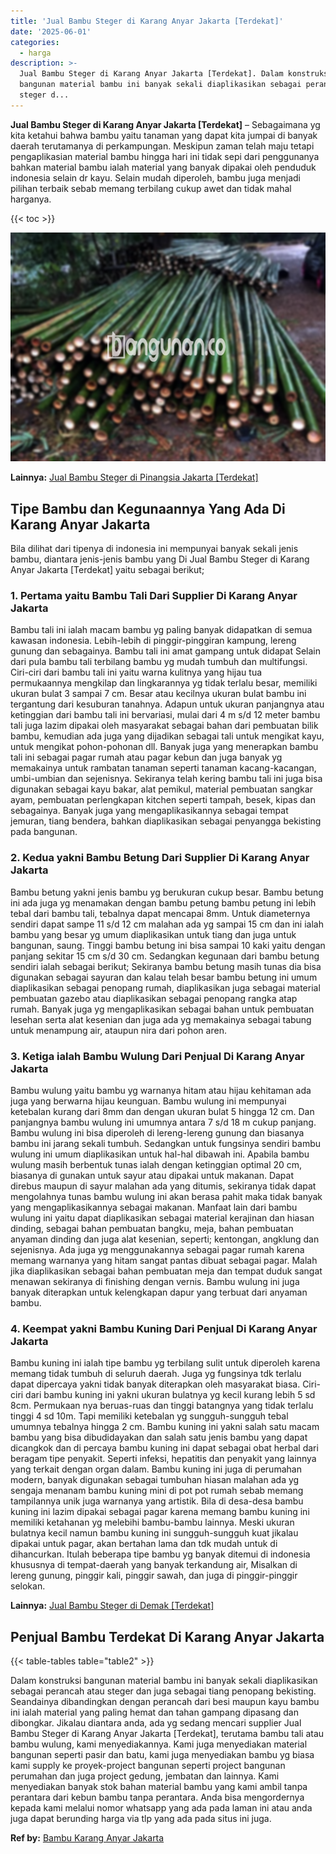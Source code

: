```yaml
---
title: 'Jual Bambu Steger di Karang Anyar Jakarta [Terdekat]'
date: '2025-06-01'
categories:
  - harga
description: >-
  Jual Bambu Steger di Karang Anyar Jakarta [Terdekat]. Dalam konstruksi
  bangunan material bambu ini banyak sekali diaplikasikan sebagai perancah atau
  steger d...
---
```


**Jual Bambu Steger di Karang Anyar Jakarta \[Terdekat\]** – Sebagaimana yg kita ketahui bahwa bambu yaitu tanaman yang dapat kita jumpai di banyak daerah terutamanya di perkampungan. Meskipun zaman telah maju tetapi pengaplikasian material bambu hingga hari ini tidak sepi dari penggunanya bahkan material bambu ialah material yang banyak dipakai oleh penduduk indonesia selain dr kayu. Selain mudah diperoleh, bambu juga menjadi pilihan terbaik sebab memang terbilang cukup awet dan tidak mahal harganya.

{{< toc >}}

![Jual Bambu Steger di Karang Anyar Jakarta [Terdekat]](/images/jual-bambu-tali-33.png)

**Lainnya:** [Jual Bambu Steger di Pinangsia Jakarta \[Terdekat\]](https://bambu.bangunan.co/jual-bambu-steger-di-pinangsia-jakarta-terdekat/)

## Tipe Bambu dan Kegunaannya Yang Ada Di Karang Anyar Jakarta

Bila dilihat dari tipenya di indonesia ini mempunyai banyak sekali jenis bambu, diantara jenis-jenis bambu yang Di Jual Bambu Steger di Karang Anyar Jakarta \[Terdekat\] yaitu sebagai berikut;

### 1\. Pertama yaitu Bambu Tali Dari Supplier Di Karang Anyar Jakarta

Bambu tali ini ialah macam bambu yg paling banyak didapatkan di semua kawasan indonesia. Lebih-lebih di pinggir-pinggiran kampung, lereng gunung dan sebagainya. Bambu tali ini amat gampang untuk didapat Selain dari pula bambu tali terbilang bambu yg mudah tumbuh dan multifungsi. Ciri-ciri dari bambu tali ini yaitu warna kulitnya yang hijau tua permukaannya mengkilap dan lingkarannya yg tidak terlalu besar, memiliki ukuran bulat 3 sampai 7 cm. Besar atau kecilnya ukuran bulat bambu ini tergantung dari kesuburan tanahnya. Adapun untuk ukuran panjangnya atau ketinggian dari bambu tali ini bervariasi, mulai dari 4 m s/d 12 meter bambu tali juga lazim dipakai oleh masyarakat sebagai bahan dari pembuatan bilik bambu, kemudian ada juga yang dijadikan sebagai tali untuk mengikat kayu, untuk mengikat pohon-pohonan dll. Banyak juga yang menerapkan bambu tali ini sebagai pagar rumah atau pagar kebun dan juga banyak yg memakainya untuk rambatan tanaman seperti tanaman kacang-kacangan, umbi-umbian dan sejenisnya. Sekiranya telah kering bambu tali ini juga bisa digunakan sebagai kayu bakar, alat pemikul, material pembuatan sangkar ayam, pembuatan perlengkapan kitchen seperti tampah, besek, kipas dan sebagainya. Banyak juga yang mengaplikasikannya sebagai tempat jemuran, tiang bendera, bahkan diaplikasikan sebagai penyangga bekisting pada bangunan.

### 2\. Kedua yakni Bambu Betung Dari Supplier Di Karang Anyar Jakarta

Bambu betung yakni jenis bambu yg berukuran cukup besar. Bambu betung ini ada juga yg menamakan dengan bambu petung bambu petung ini lebih tebal dari bambu tali, tebalnya dapat mencapai 8mm. Untuk diameternya sendiri dapat sampe 11 s/d 12 cm malahan ada yg sampai 15 cm dan ini ialah bambu yang besar yg umum diaplikasikan untuk tiang dan juga untuk bangunan, saung. Tinggi bambu betung ini bisa sampai 10 kaki yaitu dengan panjang sekitar 15 cm s/d 30 cm. Sedangkan kegunaan dari bambu betung sendiri ialah sebagai berikut; Sekiranya bambu betung masih tunas dia bisa digunakan sebagai sayuran dan kalau telah besar bambu betung ini umum diaplikasikan sebagai penopang rumah, diaplikasikan juga sebagai material pembuatan gazebo atau diaplikasikan sebagai penopang rangka atap rumah. Banyak juga yg mengaplikasikan sebagai bahan untuk pembuatan lesehan serta alat kesenian dan juga ada yg memakainya sebagai tabung untuk menampung air, ataupun nira dari pohon aren.

### 3\. Ketiga ialah Bambu Wulung Dari Penjual Di Karang Anyar Jakarta

Bambu wulung yaitu bambu yg warnanya hitam atau hijau kehitaman ada juga yang berwarna hijau keunguan. Bambu wulung ini mempunyai ketebalan kurang dari 8mm dan dengan ukuran bulat 5 hingga 12 cm. Dan panjangnya bambu wulung ini umumnya antara 7 s/d 18 m cukup panjang. Bambu wulung ini bisa diperoleh di lereng-lereng gunung dan biasanya bambu ini jarang sekali tumbuh. Sedangkan untuk fungsinya sendiri bambu wulung ini umum diaplikasikan untuk hal-hal dibawah ini. Apabila bambu wulung masih berbentuk tunas ialah dengan ketinggian optimal 20 cm, biasanya di gunakan untuk sayur atau dipakai untuk makanan. Dapat direbus maupun di sayur malahan ada yang ditumis, sekiranya tidak dapat mengolahnya tunas bambu wulung ini akan berasa pahit maka tidak banyak yang mengaplikasikannya sebagai makanan. Manfaat lain dari bambu wulung ini yaitu dapat diaplikasikan sebagai material kerajinan dan hiasan dinding, sebagai bahan pembuatan bangku, meja, bahan pembuatan anyaman dinding dan juga alat kesenian, seperti; kentongan, angklung dan sejenisnya. Ada juga yg menggunakannya sebagai pagar rumah karena memang warnanya yang hitam sangat pantas dibuat sebagai pagar. Malah jika diaplikasikan sebagai bahan pembuatan meja dan tempat duduk sangat menawan sekiranya di finishing dengan vernis. Bambu wulung ini juga banyak diterapkan untuk kelengkapan dapur yang terbuat dari anyaman bambu.

### 4\. Keempat yakni Bambu Kuning Dari Penjual Di Karang Anyar Jakarta

Bambu kuning ini ialah tipe bambu yg terbilang sulit untuk diperoleh karena memang tidak tumbuh di seluruh daerah. Juga yg fungsinya tdk terlalu dapat dipercaya yakni tidak banyak diterapkan oleh masyarakat biasa. Ciri-ciri dari bambu kuning ini yakni ukuran bulatnya yg kecil kurang lebih 5 sd 8cm. Permukaan nya beruas-ruas dan tinggi batangnya yang tidak terlalu tinggi 4 sd 10m. Tapi memiliki ketebalan yg sungguh-sungguh tebal umumnya tebalnya hingga 2 cm. Bambu kuning ini yakni salah satu macam bambu yang bisa dibudidayakan dan salah satu jenis bambu yang dapat dicangkok dan di percaya bambu kuning ini dapat sebagai obat herbal dari beragam tipe penyakit. Seperti infeksi, hepatitis dan penyakit yang lainnya yang terkait dengan organ dalam. Bambu kuning ini juga di perumahan modern, banyak digunakan sebagai tumbuhan hiasan malahan ada yg sengaja menanam bambu kuning mini di pot pot rumah sebab memang tampilannya unik juga warnanya yang artistik. Bila di desa-desa bambu kuning ini lazim dipakai sebagai pagar karena memang bambu kuning ini memiliki ketahanan yg melebihi bambu-bambu lainnya. Meski ukuran bulatnya kecil namun bambu kuning ini sungguh-sungguh kuat jikalau dipakai untuk pagar, akan bertahan lama dan tdk mudah untuk di dihancurkan. Itulah beberapa tipe bambu yg banyak ditemui di indonesia khususnya di tempat-daerah yang banyak terkandung air, Misalkan di lereng gunung, pinggir kali, pinggir sawah, dan juga di pinggir-pinggir selokan.

**Lainnya:** [Jual Bambu Steger di Demak \[Terdekat\]](https://bambu.bangunan.co/jual-bambu-steger-di-demak-terdekat/)

## Penjual Bambu Terdekat Di Karang Anyar Jakarta

{{< table-tables table="table2" >}}

Dalam konstruksi bangunan material bambu ini banyak sekali diaplikasikan sebagai perancah atau steger dan juga sebagai tiang penopang bekisting. Seandainya dibandingkan dengan perancah dari besi maupun kayu bambu ini ialah material yang paling hemat dan tahan gampang dipasang dan dibongkar. Jikalau diantara anda, ada yg sedang mencari supplier Jual Bambu Steger di Karang Anyar Jakarta \[Terdekat\], terutama bambu tali atau bambu wulung, kami menyediakannya. Kami juga menyediakan material bangunan seperti pasir dan batu, kami juga menyediakan bambu yg biasa kami supply ke proyek-project bangunan seperti project bangunan perumahan dan juga project gedung, jembatan dan lainnya. Kami menyediakan banyak stok bahan material bambu yang kami ambil tanpa perantara dari kebun bambu tanpa perantara. Anda bisa mengordernya kepada kami melalui nomor whatsapp yang ada pada laman ini atau anda juga dapat berunding harga via tlp yang ada pada situs ini juga.

**Ref by:** [Bambu Karang Anyar Jakarta](https://id.wikipedia.org/wiki/Bambu)
